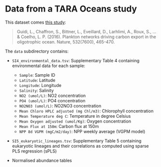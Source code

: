 # Data from a TARA Oceans study

This dataset comes [this study](https://www.ncbi.nlm.nih.gov/pmc/articles/PMC4851848):

> Guidi, L., Chaffron, S., Bittner, L., Eveillard, D., Larhlimi, A., Roux, S., ... & Coelho, L. P. (2016). Plankton networks driving carbon export in the oligotrophic ocean. Nature, 532(7600), 465-470.

The `data` subdirectory contains:

* `SI4_environmental_data.tsv`: Supplementary Table 4 containing environmental data for each sample:
  + `Sample`:	Sample ID
  + `Latitude`:	Latitude 
  + `Longitude`:	Longitude
  + `Salinity`:	Salinity 
  + `NO2 (umol/L)`:	NO2 concentration
  + `PO4 (umol/L)`:	PO4 concentration
  + `NO2NO3 (umol/L)`:	NO2NO3 concentration
  + `Mean Chloro HPLC adjusted (mg Chl/m3)`:	Chlorophyll concentration
  + `Mean Temperature deg C`:	Temperature in degree Celsius
  + `Mean Oxygen adjusted (umol/Kg)`:	Oxygen concentration
  + `Mean Flux at 150m`:	Carbon flux at 150m
  + `NPP 8d VGPM (mgC/m2/day)`:	NPP weekly average (VGPM model)

* `SI5_eukaryotic_lineages.tsv`: Supplementary Table 5 containing eukaryotic lineages and their correlations as computed using sparse PLS regression (sPLS)

* Normalised abundance tables